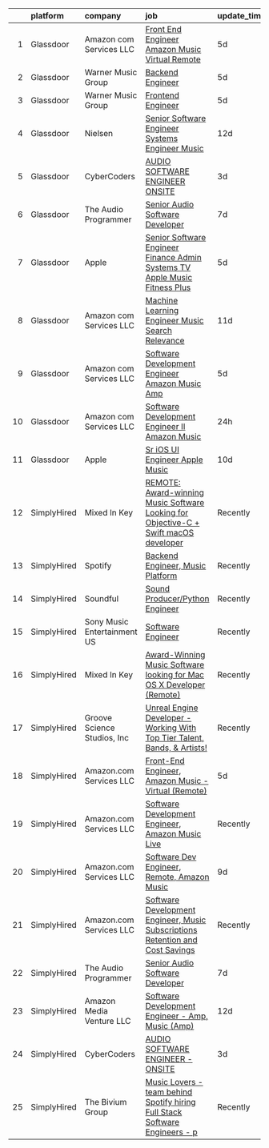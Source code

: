 

|    | platform    | company                     | job                                                                                                                                                                                                                                                                                                                                                                                                                                                                                                                                                                                                                                                                                                                                                                                                                                                                                                                                                                                                                                                                                                                                                                                                                                                                                                                                                                                                                                                     | update_time   | location                 |
|---:|:------------|:----------------------------|:--------------------------------------------------------------------------------------------------------------------------------------------------------------------------------------------------------------------------------------------------------------------------------------------------------------------------------------------------------------------------------------------------------------------------------------------------------------------------------------------------------------------------------------------------------------------------------------------------------------------------------------------------------------------------------------------------------------------------------------------------------------------------------------------------------------------------------------------------------------------------------------------------------------------------------------------------------------------------------------------------------------------------------------------------------------------------------------------------------------------------------------------------------------------------------------------------------------------------------------------------------------------------------------------------------------------------------------------------------------------------------------------------------------------------------------------------------|:--------------|:-------------------------|
|  1 | Glassdoor   | Amazon com Services LLC     | [Front End Engineer  Amazon Music   Virtual  Remote ](https://www.glassdoor.com/partner/jobListing.htm?pos=104&ao=1136043&s=58&guid=000001825d5743c8af653bee7baa6cbf&src=GD_JOB_AD&t=SR&vt=w&cs=1_9db349c3&cb=1659423376558&jobListingId=1008032417781&jrtk=3-0-1g9eleh0iklu0801-1g9eleh13jm5f800-edd5263c3354cd52-)                                                                                                                                                                                                                                                                                                                                                                                                                                                                                                                                                                                                                                                                                                                                                                                                                                                                                                                                                                                                                                                                                                                                    | 5d            | California               |
|  2 | Glassdoor   | Warner Music Group          | [Backend Engineer](https://www.glassdoor.com/partner/jobListing.htm?pos=111&ao=1136043&s=58&guid=000001825d5743c8af653bee7baa6cbf&src=GD_JOB_AD&t=SR&vt=w&cs=1_a5645219&cb=1659423376559&jobListingId=1008033116537&jrtk=3-0-1g9eleh0iklu0801-1g9eleh13jm5f800-f6bee83cad4ba6b7-)                                                                                                                                                                                                                                                                                                                                                                                                                                                                                                                                                                                                                                                                                                                                                                                                                                                                                                                                                                                                                                                                                                                                                                       | 5d            | New York, NY             |
|  3 | Glassdoor   | Warner Music Group          | [Frontend Engineer](https://www.glassdoor.com/partner/jobListing.htm?pos=109&ao=1136043&s=58&guid=000001825d5743c8af653bee7baa6cbf&src=GD_JOB_AD&t=SR&vt=w&cs=1_6835ff4c&cb=1659423376561&jobListingId=1008033637756&jrtk=3-0-1g9eleh0iklu0801-1g9eleh13jm5f800-ee723e673fad9c47-)                                                                                                                                                                                                                                                                                                                                                                                                                                                                                                                                                                                                                                                                                                                                                                                                                                                                                                                                                                                                                                                                                                                                                                      | 5d            | New York, NY             |
|  4 | Glassdoor   | Nielsen                     | [Senior Software Engineer   Systems Engineer  Music](https://www.glassdoor.com/partner/jobListing.htm?pos=110&ao=1136043&s=58&guid=000001825d5743c8af653bee7baa6cbf&src=GD_JOB_AD&t=SR&vt=w&ea=1&cs=1_24caba15&cb=1659423376559&jobListingId=1008017518898&jrtk=3-0-1g9eleh0iklu0801-1g9eleh13jm5f800-b834725c8064b9b8-)                                                                                                                                                                                                                                                                                                                                                                                                                                                                                                                                                                                                                                                                                                                                                                                                                                                                                                                                                                                                                                                                                                                                | 12d           | Emeryville, CA           |
|  5 | Glassdoor   | CyberCoders                 | [AUDIO SOFTWARE ENGINEER   ONSITE](https://www.glassdoor.com/partner/jobListing.htm?pos=103&ao=1110586&s=58&guid=000001825d5743c8af653bee7baa6cbf&src=GD_JOB_AD&t=SR&vt=w&ea=1&cs=1_7d4b04d8&cb=1659423376559&jobListingId=1008038419314&cpc=9908D8D4413DBB8A&jrtk=3-0-1g9eleh0iklu0801-1g9eleh13jm5f800-f33fd6da9d120e76--6NYlbfkN0CpFJQzrgRR8WqXWK1qKKEqALWJw739KlKqr2H-MSI4eoBlI4EFrmor2FYZMP3muM3AyC5F4gtnZ2ADPTsYAE54IfWGQXwLjLVYkJSdAi_lNHT4wI-px9DPGh_WVrGzHMK_ER42oiC-rASm0WQvGjy1vAeAqBuNsOEsfEMFl8CAKiov4P6MmrMhnxSo7-X-oIrFmrx8GPSO4wHCGs7jdm59RiU5AUaxYlTEo8W04uIxzHFaQ4_RgT_teFYyf7X3Z5HUYrCKUo_3VIf91sC_Yov0bRDtlwjZsYK2DuAj4GpTrkRyUCDHZ6k1LQHCSCGDjkiA7SVYgTODDJSjxJyPG-kypPYMNJPgzC2ZVNakB5nsvUFeLvhs8Q4P3SrgWaEEgorIV89hSdlPux7WWMfx5c9jHt6c2GGjjvXQ15HCuBazMdRxUsrjcqXDcdnvd8c7dRNp43Id8hZdw3xDRSurAkJuOf3neU4RV3L6zkftCao8iDUBdx-b5svcUYQkWOP30zk0WmOqdbzm7z3elhtKvYZIZOrDwefbTnQjHZGy9xI7UqDlCarS-bTWhBG0ZP2b48tOqTq_WU7vBNELoqDlTFeJeuwCqcjeaL48i1VcfDnKOd8r2oMKmqZ0tzsSfLRydkqVw-_F-WA5A1rZFlMUDFeZByDv6IPfGHvx_1zRhnZQ_A_5q2mjuPKJjtuzv8YkKUAYXRW_s98wdz9XkmxeWrcao8SDToVsrvvA8JuLvKjwI5H3aIj-ELA_fSrwndz07X1hTHxD6-zSsR8yxf7azzLLa22Poyrsx7GrPEBBfP9q16U9dtEzI00EdTCZPW1-MqWJrQVfBXFROA10JPIvxZp6Mg3YpSafrCk_T8QIY3ypuTEOBHS3auiYoxje8dZeeETiKsmNkJSRln1Vn2AYjMomwQDJVn7kj10Ow3_Ul7Mkkq-JZpXGl19AywT1mmXCJDit1suR0I33ZWxd0xfNaU2X)                                                                                             | 3d            | San Jose, CA             |
|  6 | Glassdoor   | The Audio Programmer        | [Senior Audio Software Developer](https://www.glassdoor.com/partner/jobListing.htm?pos=107&ao=1136043&s=58&guid=000001825d5743c8af653bee7baa6cbf&src=GD_JOB_AD&t=SR&vt=w&ea=1&cs=1_93f9a262&cb=1659423376559&jobListingId=1008027500120&jrtk=3-0-1g9eleh0iklu0801-1g9eleh13jm5f800-4c17e4b0c9098094-)                                                                                                                                                                                                                                                                                                                                                                                                                                                                                                                                                                                                                                                                                                                                                                                                                                                                                                                                                                                                                                                                                                                                                   | 7d            | Remote                   |
|  7 | Glassdoor   | Apple                       | [Senior Software Engineer   Finance   Admin Systems  TV   Apple Music  Fitness Plus ](https://www.glassdoor.com/partner/jobListing.htm?pos=101&ao=1110586&s=58&guid=000001825d5743c8af653bee7baa6cbf&src=GD_JOB_AD&t=SR&vt=w&cs=1_e8ab1a02&cb=1659423376558&jobListingId=1008034378587&cpc=8795CF9063CD573D&jrtk=3-0-1g9eleh0iklu0801-1g9eleh13jm5f800-dc5d687be4680fe5--6NYlbfkN0BvKrLyj5gPmtZO9T8euul8TCxuuKNOtzRJOomxnwSEodTz2Bc-sPZlADHp0xxmf8X3A14KL0vEfq7o0fM5uYB5TMCuFyM5s6w67HyK5AHidmNvtQ5o5W556atvdZGSMqFNHrgJu1D18kdru1btm9jWtcPk1zpIxyyvXPlguMg5Cic7DC9XhrjjvLf1lAeAGiqjjYzAa_8_CJHgIA3yn2bIGvNsuPVE879blNH8-B8OO6hNOVhL9TqiDcXwRARRMpEQBgieyKFPNJhMDvXt2jHvdiq-4XxEpYkH4Mb2DqOPi-kYtcw7rhBmRwTWGhzsoQbUpfOObWoD3RfbRLBDRX9Nk-gyz0KTprDBAgJPCe11a-6i3mcaB0spJEIqALu-tk5danIXPuB6R38nkR3tj5wjM16W9fOV0pfrmvZQXlNwrXZ1OAFdybGIJVr5uhqiFt1Tj_dhpVdVYHft8wn4QpnqJhfVf1NUKE30vpEFhOUCynxl0R7BTTdWjUD0uChEiOqGbhPQVfuiDCkTMcB5WpW1QHYTzcxmPg0UAw6ACsl8eN-F1wZyG-Xz-l_9LQwHmYYbvI6Mfd2zw_0NxgxylRPmWoKXXmtsCzZG1Teb71nZuKWub0CuTBG0-3kefBicdG6uczPw4n24l6CfSvv-PCfl1p24SgHquK_8fIfFR-4u5XZ0jzayV10wFHmgFYfJe46Cs5in637-zhUKm7wNxFUPBjylPCOa7AnBPrsm7OlkNcSVo9nWQPvmVoLrmprWg5s6sv5G2n89umwpkixMGglvQ09uDMJdBtlKhtpaUopPNmmHhlSvXV7iGTCbogKYJ50bFXU4aDQYIEYEy5Enm-HoTbNVimFFUjdKrB-I36fCQArOcu5VNwE8OPm-L_LmAvf3D_DFUCBaB0PIrJS3j4ScdXGheAkeUBxscTU9lxPuYn2QS5PYvHk3QR7iXZr--uCpXkCsT9k9TGUzlmHJkchZh0yRixF2LfEhLpkN1aoII0r6P7nvl_2eDC6YMZdC2nI%3D) | 5d            | Austin, TX               |
|  8 | Glassdoor   | Amazon com Services LLC     | [Machine Learning Engineer  Music  Search Relevance](https://www.glassdoor.com/partner/jobListing.htm?pos=108&ao=1136043&s=58&guid=000001825d5743c8af653bee7baa6cbf&src=GD_JOB_AD&t=SR&vt=w&cs=1_bf825e1a&cb=1659423376559&jobListingId=1008019330618&jrtk=3-0-1g9eleh0iklu0801-1g9eleh13jm5f800-a730bb850a869808-)                                                                                                                                                                                                                                                                                                                                                                                                                                                                                                                                                                                                                                                                                                                                                                                                                                                                                                                                                                                                                                                                                                                                     | 11d           | San Francisco, CA        |
|  9 | Glassdoor   | Amazon com Services LLC     | [Software Development Engineer  Amazon Music  Amp](https://www.glassdoor.com/partner/jobListing.htm?pos=106&ao=1136043&s=58&guid=000001825d5743c8af653bee7baa6cbf&src=GD_JOB_AD&t=SR&vt=w&cs=1_dcc8e353&cb=1659423376559&jobListingId=1008032417360&jrtk=3-0-1g9eleh0iklu0801-1g9eleh13jm5f800-4beffd2097cefa0b-)                                                                                                                                                                                                                                                                                                                                                                                                                                                                                                                                                                                                                                                                                                                                                                                                                                                                                                                                                                                                                                                                                                                                       | 5d            | Atlanta, GA              |
| 10 | Glassdoor   | Amazon com Services LLC     | [Software Development Engineer II  Amazon Music](https://www.glassdoor.com/partner/jobListing.htm?pos=105&ao=1136043&s=58&guid=000001825d5743c8af653bee7baa6cbf&src=GD_JOB_AD&t=SR&vt=w&cs=1_9e5daa1b&cb=1659423376558&jobListingId=1008045129951&jrtk=3-0-1g9eleh0iklu0801-1g9eleh13jm5f800-120714a051265d1c-)                                                                                                                                                                                                                                                                                                                                                                                                                                                                                                                                                                                                                                                                                                                                                                                                                                                                                                                                                                                                                                                                                                                                         | 24h           | San Francisco, CA        |
| 11 | Glassdoor   | Apple                       | [Sr  iOS UI Engineer Apple Music](https://www.glassdoor.com/partner/jobListing.htm?pos=102&ao=1110586&s=58&guid=000001825d5743c8af653bee7baa6cbf&src=GD_JOB_AD&t=SR&vt=w&cs=1_4e0cb9d1&cb=1659423376558&jobListingId=1008022113414&cpc=3BA4CE39D5B5DEF5&jrtk=3-0-1g9eleh0iklu0801-1g9eleh13jm5f800-099baf42b9eafa47--6NYlbfkN0BvKrLyj5gPmtZO9T8euul8TCxuuKNOtzRJOomxnwSEodTz2Bc-sPZl1dBMH13w-jPKZvEUSfhpindl44lJg9ANBz-lVJwvEOHC-mTwCkUqsaqe0LusnXov8PBUNNnsgt2AX2Ly9neLRrQzLQRZz9vOhotSOMC_Zw1R27wVVFBpfj_XkV_2JlRVyH4HLJ-BWpWaRzYrxw94Idz4iOPgWMj5AmfVgF-wz9CPiVLxYNwozYz4u8jNsYgAW5438ful2u6YcBN00xeSRB1hgG1uN5aNkiM6EGPzkFbEK3NFJjLiWKOUyaLr5gccoT8PonlkkRmGnWm8yfnyC5qV63qh4IE1Eb3lV_VRzNeZb9xsKpRURpkgcs4MRQUZWZqUvuc8MXh_uUO_LE2SL0tCPJxXNChd9rxmnTRD1BcZpNds11WeHHG0Fh8-864HptWQDX3GJ0fRvx0hgAm6FLLZf-gZwU9NO0aSnNPsppY5ZeugXM3hv89E9RfoRr8av_wuwx75hjIoc9_gRO-Q29fwcWFu6A5Lu0DoXpWR_yn9he0SZvOTC7hyrz6Ita-jRptZi1H8LgFgHLJ6vmSUxXRzVbwXEklFKFeWeiyhWA2t44Pi4DAtfx9Z80tqVbFqGU7VJpC5ccV36LvOsSE7nDZb_G3MONHz130Xaig0Jpo3YPJizk9uBHXMra6DDwI4thL_hCHmdnQxtbkEZEmZejYlXE1v-WKOlCqwUZyCqOKaTGYZzvDNQhWVcFOk58CaF4blit6e_6RU56DkAbL4PoHspDLZD3fmTDcWgC6XnJImR8a5FKUl4mbDhtKkO3nSRO4L-mGGZLceLJfer8JTDwr8Xa4aQdbnfXJJSeFjA1efxmivPk8HDLGwHEutSxUUb-gAb7PFmXiGNUWg6lkXUzLJUvba2_74TEG3E9JEsuYoYRaslQqf1lzpJptB-ivErnvgSeFPmC68tU-voR6ecQ%3D%3D)                                                                                                       | 10d           | Seattle, WA              |
| 12 | SimplyHired | Mixed In Key                | [REMOTE: Award-winning Music Software Looking for Objective-C + Swift macOS developer](https://www.simplyhired.com/job/hp01aCVdwM9hovpsfWt-nTSQSiUrrYDI2aQZ3w5x5T-YN0cNGt-cJw?q=music+developer)                                                                                                                                                                                                                                                                                                                                                                                                                                                                                                                                                                                                                                                                                                                                                                                                                                                                                                                                                                                                                                                                                                                                                                                                                                                        | Recently      | Miami, FL                |
| 13 | SimplyHired | Spotify                     | [Backend Engineer, Music Platform](https://www.simplyhired.com/job/nIPyRdTB5ftG7eqSVZz9088FURn9aCXFybWlDF9QQIgoOCayNLOirw?q=music+developer)                                                                                                                                                                                                                                                                                                                                                                                                                                                                                                                                                                                                                                                                                                                                                                                                                                                                                                                                                                                                                                                                                                                                                                                                                                                                                                            | Recently      | New York, NY             |
| 14 | SimplyHired | Soundful                    | [Sound Producer/Python Engineer](https://www.simplyhired.com/job/fKwTfqRWVzhZJJT6yoybTUB5_pL76wxlddnu6kqy2_naoU7JVaHVBQ?q=music+developer)                                                                                                                                                                                                                                                                                                                                                                                                                                                                                                                                                                                                                                                                                                                                                                                                                                                                                                                                                                                                                                                                                                                                                                                                                                                                                                              | Recently      | Remote                   |
| 15 | SimplyHired | Sony Music Entertainment US | [Software Engineer](https://www.simplyhired.com/job/jFkvNvEv1wn60HATk7O-oL0MKoQTR7k52KdPdKtiGDucAYDETTZT8w?q=music+developer)                                                                                                                                                                                                                                                                                                                                                                                                                                                                                                                                                                                                                                                                                                                                                                                                                                                                                                                                                                                                                                                                                                                                                                                                                                                                                                                           | Recently      | New York, NY +1 location |
| 16 | SimplyHired | Mixed In Key                | [Award-Winning Music Software looking for Mac OS X Developer (Remote)](https://www.simplyhired.com/job/L-2EZU2jVtCOIASfQ2mTylRc_wBs8G000Bd98cub72rlOwsLWp3RJA?q=music+developer)                                                                                                                                                                                                                                                                                                                                                                                                                                                                                                                                                                                                                                                                                                                                                                                                                                                                                                                                                                                                                                                                                                                                                                                                                                                                        | Recently      | Miami, FL                |
| 17 | SimplyHired | Groove Science Studios, Inc | [Unreal Engine Developer - Working With Top Tier Talent, Bands, & Artists!](https://www.simplyhired.com/job/tMUv0bhv1WXQseALxCUyt4HnppYbuHAxKhmBeo43qD4xlbIyIH-L1Q?q=music+developer)                                                                                                                                                                                                                                                                                                                                                                                                                                                                                                                                                                                                                                                                                                                                                                                                                                                                                                                                                                                                                                                                                                                                                                                                                                                                   | Recently      | Remote                   |
| 18 | SimplyHired | Amazon.com Services LLC     | [Front-End Engineer, Amazon Music - Virtual (Remote)](https://www.simplyhired.com/job/AacgDaKIa5bSDUdhgy4yVyYrcGGGicjyScwYEs4Py461Ksq2-3jl1Q?q=music+developer)                                                                                                                                                                                                                                                                                                                                                                                                                                                                                                                                                                                                                                                                                                                                                                                                                                                                                                                                                                                                                                                                                                                                                                                                                                                                                         | 5d            | California               |
| 19 | SimplyHired | Amazon.com Services LLC     | [Software Development Engineer, Amazon Music Live](https://www.simplyhired.com/job/mpgzgT6r885fjDF9t9oYbhMiUPQvAME3CQopjyPobkAI9WLjTXZnMg?q=music+developer)                                                                                                                                                                                                                                                                                                                                                                                                                                                                                                                                                                                                                                                                                                                                                                                                                                                                                                                                                                                                                                                                                                                                                                                                                                                                                            | Recently      | Remote +1 location       |
| 20 | SimplyHired | Amazon.com Services LLC     | [Software Dev Engineer, Remote, Amazon Music](https://www.simplyhired.com/job/fv1Jkhm-7Q9Y6Y72X8w4OEhPK9EikT2ojLeD05ZDq4MN3uzS4Nn5hw?q=music+developer)                                                                                                                                                                                                                                                                                                                                                                                                                                                                                                                                                                                                                                                                                                                                                                                                                                                                                                                                                                                                                                                                                                                                                                                                                                                                                                 | 9d            | Remote                   |
| 21 | SimplyHired | Amazon.com Services LLC     | [Software Development Engineer, Music Subscriptions Retention and Cost Savings](https://www.simplyhired.com/job/9h38VFyEI3JMLD0H4nqsw3pBt5h-TAtcRvMyq9CZsM-Hang_JRILeQ?q=music+developer)                                                                                                                                                                                                                                                                                                                                                                                                                                                                                                                                                                                                                                                                                                                                                                                                                                                                                                                                                                                                                                                                                                                                                                                                                                                               | Recently      | Remote +2 locations      |
| 22 | SimplyHired | The Audio Programmer        | [Senior Audio Software Developer](https://www.simplyhired.com/job/exyB35Y3JbWaLgS5ouHwIL8GVYSflLlTaI2QH0spRVoVBh71HK8oTw?q=music+developer)                                                                                                                                                                                                                                                                                                                                                                                                                                                                                                                                                                                                                                                                                                                                                                                                                                                                                                                                                                                                                                                                                                                                                                                                                                                                                                             | 7d            | Remote                   |
| 23 | SimplyHired | Amazon Media Venture LLC    | [Software Development Engineer - Amp, Music (Amp)](https://www.simplyhired.com/job/DJ-zd21g1ZA4j3r67ZpgqQXlrRbnB0wPVA-cmgaGC6xFXKVGqnHLXA?q=music+developer)                                                                                                                                                                                                                                                                                                                                                                                                                                                                                                                                                                                                                                                                                                                                                                                                                                                                                                                                                                                                                                                                                                                                                                                                                                                                                            | 12d           | United States            |
| 24 | SimplyHired | CyberCoders                 | [AUDIO SOFTWARE ENGINEER - ONSITE](https://www.simplyhired.com/job/ci1hMPFIuE6hcI-968ExhXoO_DF3-nkKNzD5J7EIGcqqJQt-I4d1zQ?q=music+developer)                                                                                                                                                                                                                                                                                                                                                                                                                                                                                                                                                                                                                                                                                                                                                                                                                                                                                                                                                                                                                                                                                                                                                                                                                                                                                                            | 3d            | San Jose, CA             |
| 25 | SimplyHired | The Bivium Group            | [Music Lovers - team behind Spotify hiring Full Stack Software Engineers - p](https://www.simplyhired.com/job/xwPIhzuTN5QU7HiZUxxulf6NVWJJFVEgQggMHrjRfTQugyKoDq1S5w?q=music+developer)                                                                                                                                                                                                                                                                                                                                                                                                                                                                                                                                                                                                                                                                                                                                                                                                                                                                                                                                                                                                                                                                                                                                                                                                                                                                 | Recently      | Boston, MA               |